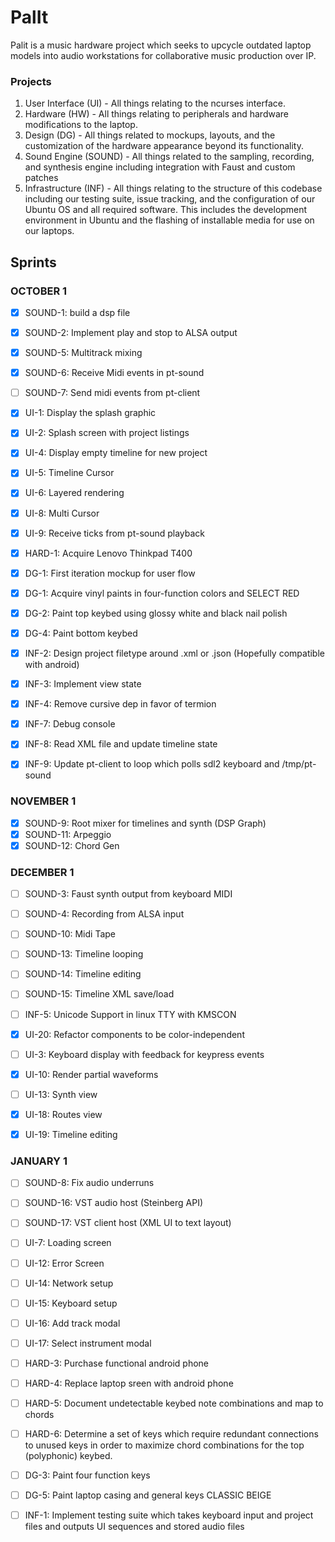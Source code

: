 # PalIt

Palit is a music hardware project which seeks to upcycle outdated laptop models into audio workstations for collaborative music production over IP. 

### Projects
1. User Interface (UI) - All things relating to the ncurses interface.
2. Hardware (HW) - All things relating to peripherals and hardware modifications to the laptop.
3. Design (DG) - All things related to mockups, layouts, and the customization of the hardware appearance beyond its functionality.
4. Sound Engine (SOUND) - All things related to the sampling, recording, and synthesis engine including integration with Faust and custom patches
5. Infrastructure (INF) - All things relating to the structure of this codebase including our testing suite, issue tracking, and the configuration of our Ubuntu OS and all required software. This includes the development environment in Ubuntu and the flashing of installable media for use on our laptops.  

## Sprints

### OCTOBER 1
- [X] SOUND-1: build a dsp file
- [X] SOUND-2: Implement play and stop to ALSA output
- [X] SOUND-5: Multitrack mixing
- [X] SOUND-6: Receive Midi events in pt-sound
- [ ] SOUND-7: Send midi events from pt-client

- [X] UI-1: Display the splash graphic
- [X] UI-2: Splash screen with project listings
- [X] UI-4: Display empty timeline for new project
- [X] UI-5: Timeline Cursor
- [X] UI-6: Layered rendering
- [X] UI-8: Multi Cursor
- [X] UI-9: Receive ticks from pt-sound playback

- [X] HARD-1: Acquire Lenovo Thinkpad T400

- [X] DG-1: First iteration mockup for user flow 
- [X] DG-1: Acquire vinyl paints in four-function colors and SELECT RED
- [X] DG-2: Paint top keybed using glossy white and black nail polish
- [X] DG-4: Paint bottom keybed

- [X] INF-2: Design project filetype around .xml or .json (Hopefully compatible with android)
- [X] INF-3: Implement view state
- [X] INF-4: Remove cursive dep in favor of termion
- [X] INF-7: Debug console
- [X] INF-8: Read XML file and update timeline state
- [X] INF-9: Update pt-client to loop which polls sdl2 keyboard and /tmp/pt-sound

### NOVEMBER 1

- [X] SOUND-9: Root mixer for timelines and synth (DSP Graph)
- [X] SOUND-11: Arpeggio
- [X] SOUND-12: Chord Gen

### DECEMBER 1

- [ ] SOUND-3: Faust synth output from keyboard MIDI
- [ ] SOUND-4: Recording from ALSA input
- [ ] SOUND-10: Midi Tape
- [ ] SOUND-13: Timeline looping
- [ ] SOUND-14: Timeline editing
- [ ] SOUND-15: Timeline XML save/load

- [ ] INF-5: Unicode Support in linux TTY with KMSCON

- [X] UI-20: Refactor components to be color-independent
- [ ] UI-3: Keyboard display with feedback for keypress events
- [X] UI-10: Render partial waveforms
- [ ] UI-13: Synth view
- [X] UI-18: Routes view
- [X] UI-19: Timeline editing

### JANUARY 1

- [ ] SOUND-8: Fix audio underruns
- [ ] SOUND-16: VST audio host (Steinberg API)
- [ ] SOUND-17: VST client host (XML UI to text layout)

- [ ] UI-7: Loading screen
- [ ] UI-12: Error Screen
- [ ] UI-14: Network setup
- [ ] UI-15: Keyboard setup
- [ ] UI-16: Add track modal
- [ ] UI-17: Select instrument modal

- [ ] HARD-3: Purchase functional android phone
- [ ] HARD-4: Replace laptop sreen with android phone
- [ ] HARD-5: Document undetectable keybed note combinations and map to chords
- [ ] HARD-6: Determine a set of keys which require redundant connections to unused keys in order to maximize chord combinations for the top (polyphonic) keybed.

- [ ] DG-3: Paint four function keys
- [ ] DG-5: Paint laptop casing and general keys CLASSIC BEIGE

- [ ] INF-1: Implement testing suite which takes keyboard input and project files and outputs UI sequences and stored audio files
